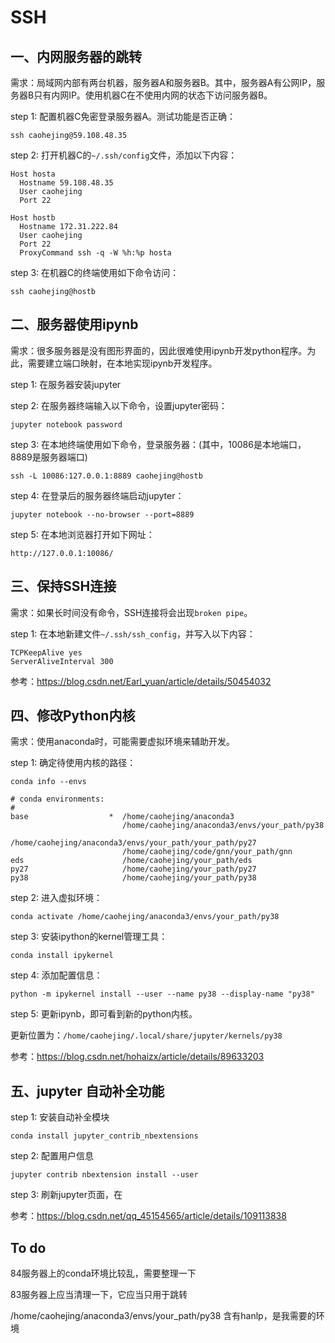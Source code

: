 # SSH

## 一、内网服务器的跳转

需求：局域网内部有两台机器，服务器A和服务器B。其中，服务器A有公网IP，服务器B只有内网IP。使用机器C在不使用内网的状态下访问服务器B。

step 1: 配置机器C免密登录服务器A。测试功能是否正确：

```
ssh caohejing@59.108.48.35
```

step 2: 打开机器C的`~/.ssh/config`文件，添加以下内容：

```shell
Host hosta
  Hostname 59.108.48.35
  User caohejing
  Port 22

Host hostb
  Hostname 172.31.222.84
  User caohejing
  Port 22
  ProxyCommand ssh -q -W %h:%p hosta
```

step 3: 在机器C的终端使用如下命令访问：

```shell
ssh caohejing@hostb
```



## 二、服务器使用ipynb

需求：很多服务器是没有图形界面的，因此很难使用ipynb开发python程序。为此，需要建立端口映射，在本地实现ipynb开发程序。

step 1: 在服务器安装jupyter

step 2: 在服务器终端输入以下命令，设置jupyter密码：

```
jupyter notebook password
```

step 3: 在本地终端使用如下命令，登录服务器：(其中，10086是本地端口，8889是服务器端口)

```
ssh -L 10086:127.0.0.1:8889 caohejing@hostb
```

step 4: 在登录后的服务器终端启动jupyter：

```
jupyter notebook --no-browser --port=8889
```

step 5: 在本地浏览器打开如下网址：

```
http://127.0.0.1:10086/
```



## 三、保持SSH连接

需求：如果长时间没有命令，SSH连接将会出现`broken pipe`。

step 1: 在本地新建文件`~/.ssh/ssh_config`，并写入以下内容：

```
TCPKeepAlive yes
ServerAliveInterval 300
```

参考：https://blog.csdn.net/Earl_yuan/article/details/50454032



## 四、修改Python内核

需求：使用anaconda时，可能需要虚拟环境来辅助开发。

step 1: 确定待使用内核的路径：

```
conda info --envs

# conda environments:
#
base                  *  /home/caohejing/anaconda3
                         /home/caohejing/anaconda3/envs/your_path/py38
                         /home/caohejing/anaconda3/envs/your_path/your_path/py27
                         /home/caohejing/code/gnn/your_path/gnn
eds                      /home/caohejing/your_path/eds
py27                     /home/caohejing/your_path/py27
py38                     /home/caohejing/your_path/py38
```

step 2: 进入虚拟环境：

```
conda activate /home/caohejing/anaconda3/envs/your_path/py38
```

step 3: 安装ipython的kernel管理工具：

```
conda install ipykernel
```

step 4: 添加配置信息：

```
python -m ipykernel install --user --name py38 --display-name "py38"
```

step 5: 更新ipynb，即可看到新的python内核。

更新位置为：`/home/caohejing/.local/share/jupyter/kernels/py38`

参考：https://blog.csdn.net/hohaizx/article/details/89633203



## 五、jupyter 自动补全功能

step 1: 安装自动补全模块

```
conda install jupyter_contrib_nbextensions
```

step 2: 配置用户信息

```
jupyter contrib nbextension install --user
```

step 3: 刷新jupyter页面，在



参考：https://blog.csdn.net/qq_45154565/article/details/109113838



## To do

84服务器上的conda环境比较乱，需要整理一下

83服务器上应当清理一下，它应当只用于跳转



/home/caohejing/anaconda3/envs/your_path/py38 含有hanlp，是我需要的环境
